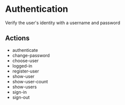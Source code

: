 # Authentication

Verify the user's identity with a username and password

## Actions

- authenticate
- change-password
- choose-user
- logged-in
- register-user
- show-user
- show-user-count
- show-users
- sign-in
- sign-out
